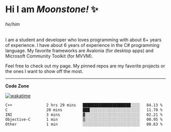 
<!--
**MoonstoneStudios/MoonstoneStudios** is a ✨ _special_ ✨ repository because its `README.md` (this file) appears on your GitHub profile.

Here are some ideas to get you started:

- 🔭 I’m currently working on ...
- 🌱 I’m currently learning ...
- 👯 I’m looking to collaborate on ...
- 🤔 I’m looking for help with ...
- 💬 Ask me about ...
- 📫 How to reach me: ...
- 😄 Pronouns: ...
- ⚡ Fun fact: ...
-->

# Hi I am _Moonstone!_  ✨
###### he/him

I am a student and developer who loves programming with about 6+ years of experience. 
I have about 6 years of experience in the C# programming language. 
My favorite frameworks are Avalonia (for desktop apps) and Microsoft Community Toolkit (for MVVM).

Feel free to check out my page. My pinned repos are my favorite projects or the ones I want to show off the most. 

---

**Code Zone**


[![wakatime](https://wakatime.com/badge/user/35c755da-7226-42ef-89f9-892c03fbcf7e.svg?style=for-the-badge)](https://wakatime.com/@35c755da-7226-42ef-89f9-892c03fbcf7e)
<!--START_SECTION:waka-->

```txt
C++               2 hrs 29 mins   █████████████████████░░░░   84.13 %
C                 20 mins         ███░░░░░░░░░░░░░░░░░░░░░░   11.78 %
INI               3 mins          ▓░░░░░░░░░░░░░░░░░░░░░░░░   02.21 %
Objective-C       1 min           ▒░░░░░░░░░░░░░░░░░░░░░░░░   00.95 %
Other             1 min           ░░░░░░░░░░░░░░░░░░░░░░░░░   00.63 %
```

<!--END_SECTION:waka-->
